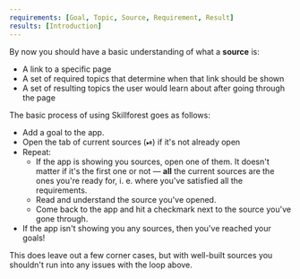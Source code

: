 ```yaml
---
requirements: [Goal, Topic, Source, Requirement, Result]
results: [Introduction]
---
```


By now you should have a basic understanding of what a **source** is:

- A link to a specific page
- A set of required topics that determine when that link should be shown
- A set of resulting topics the user would learn about after going through the page

The basic process of using Skillforest goes as follows:

- Add a goal to the app.
- Open the tab of current sources (⏯) if it's not already open
- Repeat:
  - If the app is showing you sources, open one of them. It doesn't matter if it's the first one or not — **all** the current sources are the ones you're ready for, i. e. where you've satisfied all the requirements.
  - Read and understand the source you've opened.
  - Come back to the app and hit a checkmark next to the source you've gone through.
- If the app isn't showing you any sources, then you've reached your goals!

This does leave out a few corner cases, but with well-built sources you shouldn't run into any issues with the loop above.
